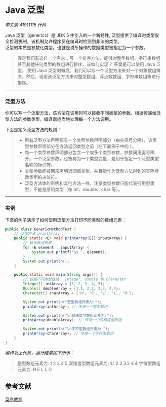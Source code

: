 # Java 泛型

*李文豪 41911115 计科*

Java 泛型（generics）是 JDK 5 中引入的一个新特性, 泛型提供了编译时类型安全检测机制，该机制允许程序员在编译时检测到非法的类型。  
泛型的本质是参数化类型，也就是说所操作的数据类型被指定为一个参数。

> 假定我们有这样一个需求：写一个排序方法，能够对整型数组、字符串数组甚至其他任何类型的数组进行排序，该如何实现？ 答案是可以使用 Java 泛型。 使用 Java 泛型的概念，我们可以写一个泛型方法来对一个对象数组排序。然后，调用该泛型方法来对整型数组、浮点数数组、字符串数组等进行排序。
***

### 泛型方法

你可以写一个泛型方法，该方法在调用时可以接收不同类型的参数。根据传递给泛型方法的参数类型，编译器适当地处理每一个方法调用。

下面是定义泛型方法的规则：

> * 所有泛型方法声明都有一个类型参数声明部分（由尖括号分隔），该类型参数声明部分在方法返回类型之前（在下面例子中的 <E>）。
>* 每一个类型参数声明部分包含一个或多个类型参数，参数间用逗号隔开。一个泛型参数，也被称为一个类型变量，是用于指定一个泛型类型名称的标识符。
>* 类型参数能被用来声明返回值类型，并且能作为泛型方法得到的实际参数类型的占位符。
>* 泛型方法体的声明和其他方法一样。注意类型参数只能代表引用型类型，不能是原始类型（像 int、double、char 等）。
___

### 实例

下面的例子演示了如何使用泛型方法打印不同类型的数组元素：

```java
public class GenericMethodTest {
    // 泛型方法 printArray                         
    public static <E> void printArray(E[] inputArray) {
        // 输出数组元素            
        for (E element : inputArray) {
            System.out.printf("%s ", element);
        }
        System.out.println();
    }

    public static void main(String args[]) {
        // 创建不同类型数组： Integer, Double 和 Character
        Integer[] intArray = {1, 2, 3, 4, 5};
        Double[] doubleArray = {1.1, 2.2, 3.3, 4.4};
        Character[] charArray = {'H', 'E', 'L', 'L', 'O'};

        System.out.println("整型数组元素为:");
        printArray(intArray); // 传递一个整型数组

        System.out.println("\n双精度型数组元素为:");
        printArray(doubleArray); // 传递一个双精度型数组

        System.out.println("\n字符型数组元素为:");
        printArray(charArray); // 传递一个字符型数组
    }
}
```

*编译以上代码，运行结果如下所示：*
> 整型数组元素为:
1 2 3 4 5 双精度型数组元素为:
1.1 2.2 3.3 4.4 字符型数组元素为:
H E L L O

## 参考文献

[菜鸟教程](https://www.runoob.com/java/java-tutorial.html)